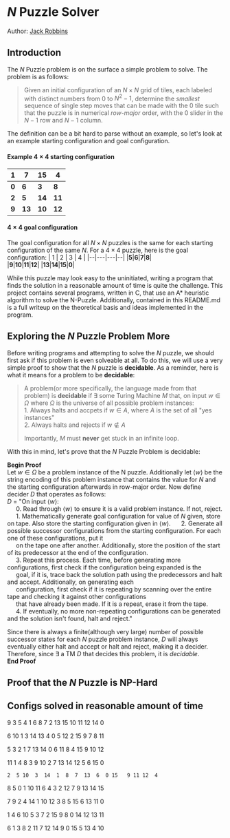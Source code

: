# $N$ Puzzle Solver
Author: [Jack Robbins](https://www.github.com/jackr276)

## Introduction
The $N$ Puzzle problem is on the surface a simple problem to solve. The problem is as follows:
> Given an initial configuration of an $N\times N$ grid of tiles, each labeled with distinct numbers from $0$ to $N^2 - 1$, determine the *smallest* sequence of single step moves that can be made with the $0$ tile such that the puzzle is in numerical *row-major* order, with the 0 slider in the $N-1$ row and $N-1$ column.

The definition can be a bit hard to parse without an example, so let's look at an example starting configuration and goal configuration.

#### Example $4 \times 4$ starting configuration
| 1 | 7 | 15 | 4 |
|--|---|---|--|
|**0**|**6**|**3**|**8**|  
|**2**|**5**|**14**|**11**|
|**9**|**13**|**10**|**12**|

#### $4 \times 4$ goal configuration
The goal configuration for all $N \times N$ puzzles is the same for each starting configuration of the same $N$. For a $4 \times 4$ puzzle, here is the goal configuration:
| 1 | 2 | 3 | 4 |
|--|---|---|--|
|**5**|**6**|**7**|**8**|  
|**9**|**10**|**11**|**12**|
|**13**|**14**|**15**|**0**|

While this puzzle may look easy to the uninitiated, writing a program that finds the solution in a reasonable amount of time is quite the challenge. This project contains several programs, written in C, that use an A* heuristic algorithm to solve the N-Puzzle. Additionally, contained in this README.md is a full writeup on the theoretical basis and ideas implemented in the program.

## Exploring the $N$ Puzzle Problem More
Before writing programs and attempting to solve the $N$ puzzle, we should first ask if this problem is even solveable at all. To do this, we will use a very simple proof to show that the $N$ puzzle is **decidable**. As a reminder, here is what it means for a problem to be **decidable**:
> A problem(or more specifically, the language made from that problem) is **decidable** if $\exists$ some Turing Machine $M$ that, on input $w \in \Omega$ where $\Omega$ is the universe of all possible problem instances:   
>      1. Always halts and accpets if $w \in A$, where $A$ is the set of all "yes instances"   
>      2. Always halts and rejects if $w \notin A$
>         
> Importantly, $M$ must **never** get stuck in an infinite loop.       

With this in mind, let's prove that the $N$ Puzzle Problem is decidable:

**Begin Proof**     
Let $w \in \Omega$ be a problem instance of the N puzzle. Additionally let $\langle w \rangle$ be the string encoding of this problem instance that contains the value for $N$ and the starting configuration afterwards in row-major order.
Now define decider $D$ that operates as follows:     
$D$ = "On input $\langle w \rangle$:   
$\quad$ 0. Read through $\langle w \rangle$ to ensure it is a valid problem instance. If not, reject.   
$\quad$ 1. Mathematically generate goal configuration for value of $N$ given, store on tape. Also store the starting configuration given in $\langle w \rangle$.
$\quad$ 2. Generate all possible successor configurations from the starting configuration. For each one of these configurations, put it     
$\quad$    on the tape one after another. Additionally, store the position of the start of its predecessor at the end of the configuration.     
$\quad$ 3. Repeat this process. Each time, before generating more configurations, first check if the configuration being expanded is the    
$\quad$   goal, if it is, trace back the solution path using the predecessors and halt and accept. Additionally, on generating each           
$\quad$   configuration, first check if it is repeating by scanning over the entire tape and checking it against other configurations        
$\quad$   that have already been made. If it is a repeat, erase it from the tape.    
$\quad$ 4. If eventually, no more non-repeating configurations can be generated and the solution isn't found, halt and reject."   

Since there is always a finite(although very large) number of possible successor states for each $N$ puzzle problem instance, $D$ will always eventually either halt and accept or halt and reject, making it a decider. Therefore, since $\exists$ a TM $D$ that decides this problem, it is *decidable*.   
**End Proof**
  


## Proof that the $N$ Puzzle is NP-Hard

## Configs solved in reasonable amount of time
 9  3  5  4   1  6  8  7   2 13 15 10  11 12 14  0   
 
  6 10  1  3  14 13  4  0   5 12  2 15   9  7  8 11  
  
   5  3  2  1   7 13 14  0   6 11  8  4  15  9 10 12    
   
   11  1  4  8   3  9 10  2   7 13 14 12   5  6 15  0   
   
    2  5 10  3  14  1  8  7  13  6  0 15   9 11 12  4  
    
 8  5  0  1  10 11  6  4  3  2 12  7 9 13 14 15  

  7  9  2  4  14  1 10 12   3  8  5 15   6 13 11  0   

   1  4  6 10   5  3  7  2  15  9  8  0  14 12 13 11   
    
6  1  3  8 2 11  7 12 14  9  0 15 5 13  4 10 
